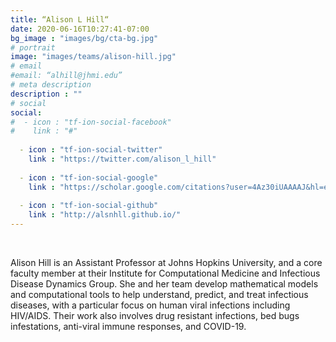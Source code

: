 ```yaml
---
title: “Alison L Hill“
date: 2020-06-16T10:27:41-07:00
bg_image : "images/bg/cta-bg.jpg"
# portrait
image: "images/teams/alison-hill.jpg"
# email
#email: “alhill@jhmi.edu”
# meta description
description : ""
# social
social:
#  - icon : "tf-ion-social-facebook"
#    link : "#"
 
  - icon : "tf-ion-social-twitter"
    link : "https://twitter.com/alison_l_hill"
 
  - icon : "tf-ion-social-google"
    link : "https://scholar.google.com/citations?user=4Az30iUAAAAJ&hl=en"
 
  - icon : "tf-ion-social-github"
    link : "http://alsnhll.github.io/"
---
```

 

Alison Hill is an Assistant Professor at Johns Hopkins University, and a core faculty member at their Institute for Computational Medicine and Infectious Disease Dynamics Group. She and her team develop mathematical models and computational tools to help understand, predict, and treat infectious diseases, with a particular focus on human viral infections including HIV/AIDS. Their work also involves drug resistant infections, bed bugs infestations, anti-viral immune responses, and COVID-19.
